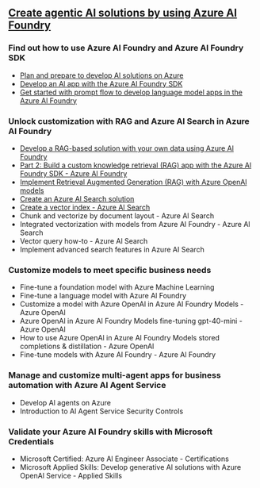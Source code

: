 ## [Create agentic AI solutions by using Azure AI Foundry](https://learn.microsoft.com/en-us/plans/34mi6tezkd7em)

### Find out how to use Azure AI Foundry and Azure AI Foundry SDK
- [Plan and prepare to develop Al solutions on Azure](./PlanAISolutions.md)
- [Develop an Al app with the Azure AI Foundry SDK](./DevelopAIApp.md)
- [Get started with prompt flow to develop language model apps in the Azure Al Foundry](./PromptFlow.md)

### Unlock customization with RAG and Azure AI Search in Azure AI Foundry
- [Develop a RAG-based solution with your own data using Azure Al Foundry](./DevelopRAG.md)
- [Part 2: Build a custom knowledge retrieval (RAG) app with the Azure Al Foundry SDK - Azure Al Foundry](./DevelopRAG2.md)
- [Implement Retrieval Augmented Generation (RAG) with Azure OpenAl models](./RAGandOpenAI.md)
- [Create an Azure Al Search solution](./AISearch.md)
- [Create a vector index - Azure Al Search](./VectorIndex.md)
- Chunk and vectorize by document layout - Azure Al Search
- Integrated vectorization with models from Azure Al Foundry - Azure Al Search
- Vector query how-to - Azure Al Search
- Implement advanced search features in Azure AI Search

### Customize models to meet specific business needs
- Fine-tune a foundation model with Azure Machine Learning
- Fine-tune a language model with Azure Al Foundry
- Customize a model with Azure OpenAl in Azure AI Foundry Models - Azure OpenAl
- Azure OpenAl in Azure Al Foundry Models fine-tuning gpt-40-mini - Azure OpenAl
- How to use Azure OpenAl in Azure Al Foundry Models stored completions & distillation - Azure OpenAl
- Fine-tune models with Azure Al Foundry - Azure Al Foundry

### Manage and customize multi-agent apps for business automation with Azure AI Agent Service
- Develop Al agents on Azure
- Introduction to Al Agent Service Security Controls

### Validate your Azure AI Foundry skills with Microsoft Credentials
- Microsoft Certified: Azure Al Engineer Associate - Certifications
- Microsoft Applied Skills: Develop generative Al solutions with Azure OpenAl Service - Applied Skills
